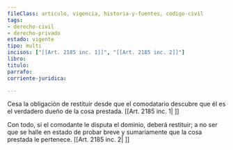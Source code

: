 ```yaml
---
fileClass: articulo, vigencia, historia-y-fuentes, codigo-civil
tags:
- derecho-civil
- derecho-privado
estado: vigente
tipo: multi
incisos: ["[[Art. 2185 inc. 1]]", "[[Art. 2185 inc. 2]]"]
libro:
titulo:
parrafo:
corriente-juridica:

---
```

Cesa la obligación de restituir desde que el comodatario descubre que él es el verdadero dueño de la cosa prestada. [[Art. 2185 inc. 1| ]]

Con todo, si el comodante le disputa el dominio, deberá restituir; a no ser que se halle en estado de probar breve y sumariamente que la cosa prestada le pertenece. [[Art. 2185 inc. 2| ]]